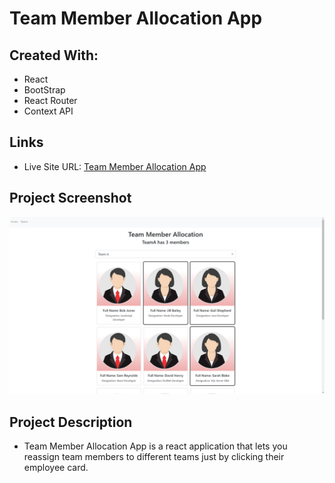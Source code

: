 # Team Member Allocation App

## Created With:
- React
- BootStrap
- React Router
- Context API

## Links
- Live Site URL: [Team Member Allocation App](https://jolly-raindrop-2d89dc.netlify.app/)

## Project Screenshot

![](./public/project-screenshot.PNG)

## Project Description

- Team Member Allocation App is a react application that lets you reassign team members to different teams just by clicking their employee card.
